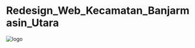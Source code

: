 # Redesign_Web_Kecamatan_Banjarmasin_Utara
![logo](https://user-images.githubusercontent.com/32318250/97611381-b1546e00-1a48-11eb-9ecf-4fbe8d30f108.png)
